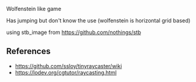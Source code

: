 Wolfenstein like game

Has jumping but don't know the use (wolfenstein is horizontal grid based)

using stb_image from https://github.com/nothings/stb

## References
- https://github.com/ssloy/tinyraycaster/wiki
- https://lodev.org/cgtutor/raycasting.html
